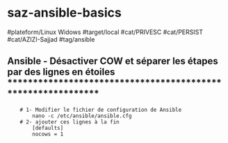 # saz-ansible-basics

#plateform/Linux Widows
#target/local
#cat/PRIVESC
#cat/PERSIST
#cat/AZIZI-Sajjad
#tag/ansible

## Ansible - Désactiver COW et séparer les étapes par des lignes en étoiles    ************************************************************
```
    # 1- Modifier le fichier de configuration de Ansible
        nano -c /etc/ansible/ansible.cfg
    # 2- ajouter ces lignes à la fin
        [defaults]
        nocows = 1
```

